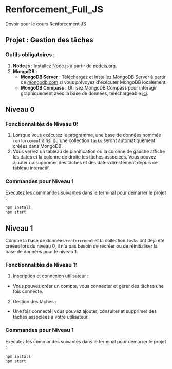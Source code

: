 # Renforcement_Full_JS
Devoir pour le cours Renforcement JS

## Projet : Gestion des tâches

### Outils obligatoires :
1. **Node.js** : Installez Node.js à partir de [nodejs.org](https://nodejs.org/).
2. **MongoDB** :
   - **MongoDB Server** : Téléchargez et installez MongoDB Server à partir de [mongodb.com](https://www.mongodb.com/try/download/community) si vous prévoyez d'exécuter MongoDB localement.
   - **MongoDB Compass** : Utilisez MongoDB Compass pour interagir graphiquement avec la base de données, téléchargeable [ici](https://www.mongodb.com/products/compass).

## Niveau 0
### Fonctionnalités de Niveau 0:
1. Lorsque vous exécutez le programme, une base de données nommée `renforcement` ainsi qu'une collection `tasks` seront automatiquement créées dans MongoDB.
2. Vous verrez un tableau de planification où la colonne de gauche affiche les dates et la colonne de droite les tâches associées. Vous pouvez ajouter ou supprimer des tâches et des dates directement depuis ce tableau interactif.
### Commandes pour Niveau 1 
Exécutez les commandes suivantes dans le terminal pour démarrer le projet :
```bash
npm install
npm start
```
   
## Niveau 1
Comme la base de données `renforcement` et la collection `tasks` ont déjà été créées lors du niveau 0, il n'a pas besoin de recréer ou de réinitialiser la base de données pour le niveau 1.
### Fonctionnalités de Niveau 1:
1. Inscription et connexion utilisateur :
  - Vous pouvez créer un compte, vous connecter et gérer des tâches une fois connecté.
2. Gestion des tâches :
  - Une fois connecté, vous pouvez ajouter, consulter et supprimer des tâches associées à votre utilisateur.

### Commandes pour Niveau 1 
Exécutez les commandes suivantes dans le terminal pour démarrer le projet :
```bash
npm install
npm start
```
